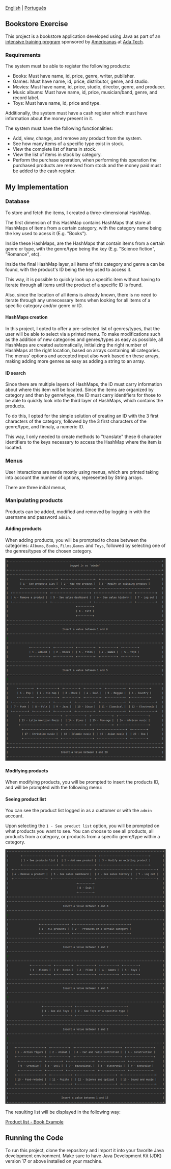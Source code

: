 [English](README.md) | [Português](README.pt-br.md)

## Bookstore Exercise

This project is a bookstore application developed using Java as part of an
[intensive training program](https://polotech.americanas.io/) sponsored by
[Americanas](https://en.wikipedia.org/wiki/Lojas_Americanas) at [Ada Tech](https://ada.tech/sou-aluno).

### Requirements

The system must be able to register the following products:
- Books: Must have name, id, price, genre, writer, publisher.
- Games: Must have name, id, price, distributor, genre, and studio.
- Movies: Must have name, id, price, studio, director, genre, and producer.
- Music albums: Must have name, id, price, musician/band, genre, and record label.
- Toys: Must have name, id, price and type.

Additionally, the system must have a cash register which must have information about the money present in it.

The system must have the following functionalities:
- Add, view, change, and remove any product from the system.
- See how many items of a specific type exist in stock.
- View the complete list of items in stock.
- View the list of items in stock by category.
- Perform the purchase operation, when performing this operation the purchased products are removed from stock and the money paid must be added to the cash register.

## My Implementation

### Database

To store and fetch the items, I created a three-dimensional HashMap. 

The first dimension of this HashMap contains HashMaps that store all HashMaps of items from a certain category, with the category name being the key used to acess it (E.g. "Books").

Inside these HashMaps, are the HashMaps that contain items from a certain genre or type, with the genre/type being the key (E.g. "Science fiction", "Romance", etc).

Inside the final HashMap layer, all items of this category and genre a can be found, with the product's ID being the key used to access it.

This way, it is possible to quickly look up a specific item without having to iterate through all items until the product of a specific ID is found.

Also, since the location of all items is already known, there is no need to iterate through any unnecessary items when looking for all items of a specific category and/or genre or ID.

#### HashMaps creation

In this project, I opted to offer a pre-selected list of genres/types, that the user will be able to select via a printed menu.
To make modifications such as the addition of new categories and genres/types as easy as possible, all HashMaps are created automatically,
initializing the right number of HashMaps at the right location, based on arrays containing all categories.
The menus' options and accepted input also work based on these arrays, making adding more genres as easy as adding a string to an array. 

#### ID search 

Since there are multiple layers of HashMaps, the ID must carry information about where this item will be located. Since the items are organized by category and then by genre/type,
the ID must carry identifiers for those to be able to quickly look into the third layer of HashMaps, which contains the products.

To do this, I opted for the simple solution of creating an ID with the 3 first characters of the category, followed by the 3 first characters of the genre/type, and finnaly, a numeric ID. 

This way, I only needed to create methods to "translate" these 6 character identifiers to the keys necessary to access the HashMap where the item is located.

### Menus

User interactions are made mostly using menus, which are printed taking into account the number of options, represented by String arrays. 

There are three initial menus, 

### Manipulating products 

Products can be added, modified and removed by logging in with the username and password `admin`.

#### Adding products

When adding products, you will be prompted to chose between the categories: `Albums`, `Books`, `Films`,`Games` and `Toys`, followed by selecting one of the genres/types of the chosen category.

![Add Item Menu - Album Example](images/add-item-menu.png)

#### Modifying products

When modifying products, you will be prompted to insert the products ID, and will be prompted with the following menu:

#### Seeing product list

You can see the product list logged in as a customer or with the `admin` account. 

Upon selecting the `1 - See product list` option, you will be prompted on what products you want to see. You can choose to see all products, all products from a category, or products from a specific genre/type within a category.

![See Products List - Toy Example](images/see-products-menu.png)

The resulting list will be displayed in the following way: 

[Product list - Book Example](images/see-products-result.png)

## Running the Code

To run this project, clone the repository and import it into your favorite Java development environment.
Make sure to have Java Development Kit (JDK) version 17 or above installed on your machine.